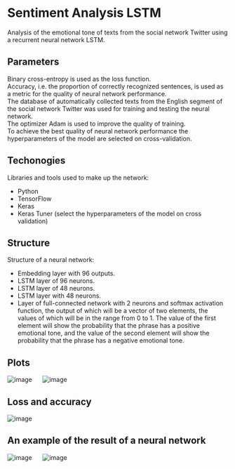# Sentiment Analysis LSTM

Analysis of the emotional tone of texts from the social network Twitter using a recurrent neural network LSTM.

## Parameters

Binary cross-entropy is used as the loss function.<br>
Accuracy, i.e. the proportion of correctly recognized sentences, is used as a metric for the quality of neural network performance.<br>
The database of automatically collected texts from the English segment of the social network Twitter was used for training and testing the neural network.<br>
The optimizer Adam is used to improve the quality of training.<br> 
To achieve the best quality of neural network performance the hyperparameters of the model are selected on cross-validation.

## Techonogies

<p>Libraries and tools used to make up the network:</p>

<ul>
	<li>Python</li>
    	<li>TensorFlow</li>
  	<li>Keras</li>
  	<li>Keras Tuner (select the hyperparameters of the model on cross validation)</li>
</ul>

## Structure

Structure of a neural network:

<ul>
	<li>Embedding layer with 96 outputs.</li>
    	<li>LSTM layer of 96 neurons.</li>
    	<li>LSTM layer of 48 neurons.</li>
    	<li>LSTM layer with 48 neurons.</li>
    	<li>Layer of full-connected network with 2 neurons and softmax activation function, the output of which will be a vector of two elements, the values of which will be in the range from 0 to 1. The value of the first element will show the probability that the phrase has a positive emotional tone, and the value of the second element will show the probability that the phrase has a negative emotional tone.</li>
</ul>


## Plots

![image](https://user-images.githubusercontent.com/54866075/126515045-ce6d0518-e32e-43fa-bb5a-4d2579f086cf.png)      ![image](https://user-images.githubusercontent.com/54866075/126515061-83fcf78a-1297-458c-a73c-5f13ad285cc2.png)

## Loss and accuracy

![image](https://user-images.githubusercontent.com/54866075/126515029-2fb2696d-430e-43c4-bff2-976c80d3bb8b.png)

## An example of the result of a neural network

![image](https://user-images.githubusercontent.com/54866075/126514154-f9629967-3066-44a2-a4b2-e37b5a2d9811.png)      ![image](https://user-images.githubusercontent.com/54866075/126515183-44411f52-5304-4c3d-be56-387a501ec431.png)
